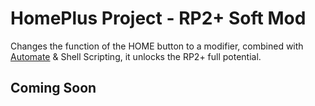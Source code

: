 # HomePlus Project - RP2+ Soft Mod

Changes the function of the HOME button to a modifier, combined with [Automate](https://llamalab.com/automate/) & Shell Scripting, it unlocks the RP2+ full potential. 

## Coming Soon
